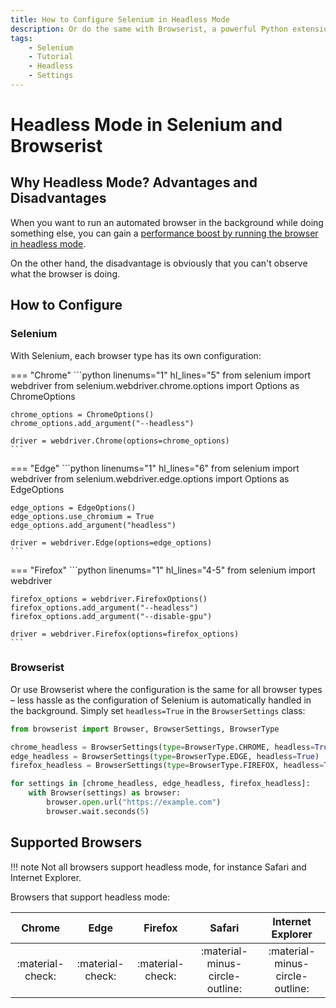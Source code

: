 ```yaml
---
title: How to Configure Selenium in Headless Mode
description: Or do the same with Browserist, a powerful Python extension to Selenium that makes it easier to configure your browser in headless mode with less code. Includes code examples for beginners and advanced users.
tags:
    - Selenium
    - Tutorial
    - Headless
    - Settings
---
```


# Headless Mode in Selenium and Browserist
## Why Headless Mode? Advantages and Disadvantages
When you want to run an automated browser in the background while doing something else, you can gain a [performance boost by running the browser in headless mode](../../performance/headless.md).

On the other hand, the disadvantage is obviously that you can't observe what the browser is doing.

## How to Configure
### Selenium
With Selenium, each browser type has its own configuration:

=== "Chrome"
    ```python linenums="1" hl_lines="5"
    from selenium import webdriver
    from selenium.webdriver.chrome.options import Options as ChromeOptions

    chrome_options = ChromeOptions()
    chrome_options.add_argument("--headless")

    driver = webdriver.Chrome(options=chrome_options)
    ```

=== "Edge"
    ```python linenums="1" hl_lines="6"
    from selenium import webdriver
    from selenium.webdriver.edge.options import Options as EdgeOptions

    edge_options = EdgeOptions()
    edge_options.use_chromium = True
    edge_options.add_argument("headless")

    driver = webdriver.Edge(options=edge_options)
    ```

=== "Firefox"
    ```python linenums="1" hl_lines="4-5"
    from selenium import webdriver

    firefox_options = webdriver.FirefoxOptions()
    firefox_options.add_argument("--headless")
    firefox_options.add_argument("--disable-gpu")

    driver = webdriver.Firefox(options=firefox_options)
    ```

### Browserist
Or use Browserist where the configuration is the same for all browser types – less hassle as the configuration of Selenium is automatically handled in the background. Simply set `headless=True` in the `BrowserSettings` class:

```python linenums="1" hl_lines="3-5"
from browserist import Browser, BrowserSettings, BrowserType

chrome_headless = BrowserSettings(type=BrowserType.CHROME, headless=True)
edge_headless = BrowserSettings(type=BrowserType.EDGE, headless=True)
firefox_headless = BrowserSettings(type=BrowserType.FIREFOX, headless=True)

for settings in [chrome_headless, edge_headless, firefox_headless]:
    with Browser(settings) as browser:
        browser.open.url("https://example.com")
        browser.wait.seconds(5)
```

## Supported Browsers

!!! note
    Not all browsers support headless mode, for instance Safari and Internet Explorer.

Browsers that support headless mode:

<div id="headless-supported-browsers-table"></div>

| Chrome           | Edge             | Firefox          | Safari                          | Internet Explorer               |
| :--------------: | :--------------: | :--------------: | :-----------------------------: | :-----------------------------: |
| :material-check: | :material-check: | :material-check: | :material-minus-circle-outline: | :material-minus-circle-outline: |
